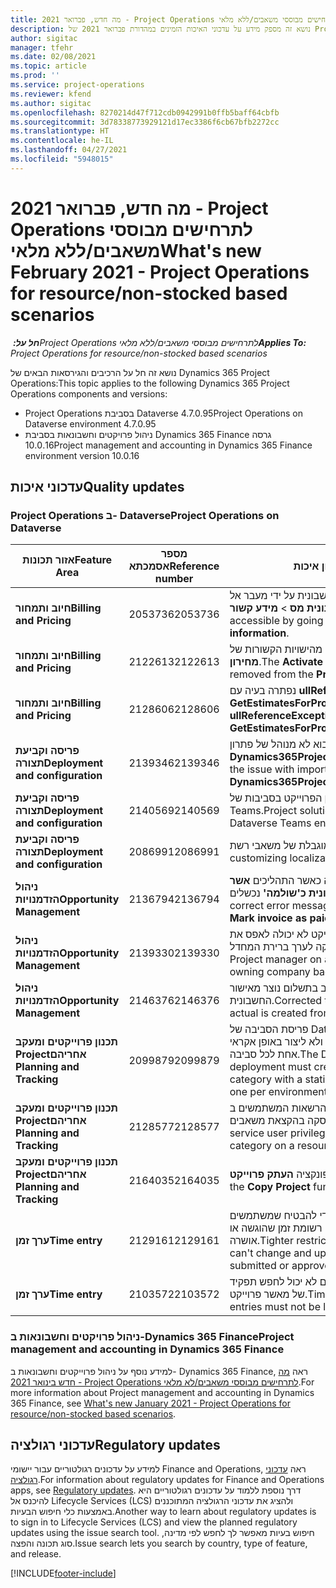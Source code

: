 ```yaml
---
title: מה חדש, פברואר 2021 - Project Operations לתרחישים מבוססי משאבים/ללא מלאי
description: נושא זה מספק מידע על עדכוני האיכות הזמינים במהדורת פברואר 2021 של Project Operations לתרחישים מבוססי משאבים/לא מלאי.
author: sigitac
manager: tfehr
ms.date: 02/08/2021
ms.topic: article
ms.prod: ''
ms.service: project-operations
ms.reviewer: kfend
ms.author: sigitac
ms.openlocfilehash: 8270214d47f712cdb0942991b0ffb5baff64cbfb
ms.sourcegitcommit: 3d78338773929121d17ec3386f6cb67bfb2272cc
ms.translationtype: HT
ms.contentlocale: he-IL
ms.lasthandoff: 04/27/2021
ms.locfileid: "5948015"
---
```

# <a name="whats-new-february-2021---project-operations-for-resourcenon-stocked-based-scenarios"></a><span data-ttu-id="088a4-103">מה חדש, פברואר 2021 - Project Operations לתרחישים מבוססי משאבים/ללא מלאי</span><span class="sxs-lookup"><span data-stu-id="088a4-103">What's new February 2021 - Project Operations for resource/non-stocked based scenarios</span></span>

<span data-ttu-id="088a4-104">_**חל על:** ‏Project Operations לתרחישים מבוססי משאבים/ללא מלאי_</span><span class="sxs-lookup"><span data-stu-id="088a4-104">_**Applies To:** Project Operations for resource/non-stocked based scenarios_</span></span>

<span data-ttu-id="088a4-105">נושא זה חל על הרכיבים והגירסאות הבאים של Dynamics 365 Project Operations:</span><span class="sxs-lookup"><span data-stu-id="088a4-105">This topic applies to the following Dynamics 365 Project Operations components and versions:</span></span>

- <span data-ttu-id="088a4-106">Project Operations בסביבת Dataverse 4.7.0.95</span><span class="sxs-lookup"><span data-stu-id="088a4-106">Project Operations on Dataverse environment 4.7.0.95</span></span>
- <span data-ttu-id="088a4-107">ניהול פרויקטים וחשבונאות בסביבת Dynamics 365 Finance גרסה 10.0.16</span><span class="sxs-lookup"><span data-stu-id="088a4-107">Project management and accounting in Dynamics 365 Finance environment version 10.0.16</span></span> 

## <a name="quality-updates"></a><span data-ttu-id="088a4-108">עדכוני איכות</span><span class="sxs-lookup"><span data-stu-id="088a4-108">Quality updates</span></span>

### <a name="project-operations-on-dataverse"></a><span data-ttu-id="088a4-109">Project Operations ב- Dataverse</span><span class="sxs-lookup"><span data-stu-id="088a4-109">Project Operations on Dataverse</span></span>

| <span data-ttu-id="088a4-110">**אזור תכונות**</span><span class="sxs-lookup"><span data-stu-id="088a4-110">**Feature Area**</span></span> | <span data-ttu-id="088a4-111">**מספר אסמכתא**</span><span class="sxs-lookup"><span data-stu-id="088a4-111">**Reference number**</span></span> | <span data-ttu-id="088a4-112">**עדכון איכות**</span><span class="sxs-lookup"><span data-stu-id="088a4-112">**Quality update**</span></span> |
| --- | --- | --- |
| <span data-ttu-id="088a4-113">**חיוב ותמחור**</span><span class="sxs-lookup"><span data-stu-id="088a4-113">**Billing and Pricing**</span></span> | <span data-ttu-id="088a4-114">2053736</span><span class="sxs-lookup"><span data-stu-id="088a4-114">2053736</span></span> | <span data-ttu-id="088a4-115">כעת ניתן לגשת לפרטי שורת החשבונית על ידי מעבר אל **חשבונית מס** > **מידע קשור**.</span><span class="sxs-lookup"><span data-stu-id="088a4-115">Invoice line details are now accessible by going to **Invoice** > **Related information**.</span></span> |
| <span data-ttu-id="088a4-116">**חיוב ותמחור**</span><span class="sxs-lookup"><span data-stu-id="088a4-116">**Billing and Pricing**</span></span> | <span data-ttu-id="088a4-117">2122613</span><span class="sxs-lookup"><span data-stu-id="088a4-117">2122613</span></span> | <span data-ttu-id="088a4-118">הפעולות **הפעלה** ו **השבתה** הוסרו מהישויות הקשורות של **מחירון**.</span><span class="sxs-lookup"><span data-stu-id="088a4-118">The **Activate** and **Deactivate** actions were removed from the **Price List** association entities.</span></span> |
| <span data-ttu-id="088a4-119">**חיוב ותמחור**</span><span class="sxs-lookup"><span data-stu-id="088a4-119">**Billing and Pricing**</span></span> | <span data-ttu-id="088a4-120">2128606</span><span class="sxs-lookup"><span data-stu-id="088a4-120">2128606</span></span> | <span data-ttu-id="088a4-121">נפתרה בעיה עם **ullReferenceException** ביישום plug-in **GetEstimatesForProject**.</span><span class="sxs-lookup"><span data-stu-id="088a4-121">Resolved the issue with **ullReferenceException** in the **GetEstimatesForProject** plug-in.</span></span> |
| <span data-ttu-id="088a4-122">**פריסה וקביעת תצורה**</span><span class="sxs-lookup"><span data-stu-id="088a4-122">**Deployment and configuration**</span></span> | <span data-ttu-id="088a4-123">2139346</span><span class="sxs-lookup"><span data-stu-id="088a4-123">2139346</span></span> | <span data-ttu-id="088a4-124">נפתרה בעיה בייבוא לא מנוהל של פתרון **Dynamics365ProjectOperationsDualWrite**.</span><span class="sxs-lookup"><span data-stu-id="088a4-124">Resolved the issue with importing unmanaged **Dynamics365ProjectOperationsDualWrite** solution.</span></span> |
| <span data-ttu-id="088a4-125">**פריסה וקביעת תצורה**</span><span class="sxs-lookup"><span data-stu-id="088a4-125">**Deployment and configuration**</span></span> | <span data-ttu-id="088a4-126">2140569</span><span class="sxs-lookup"><span data-stu-id="088a4-126">2140569</span></span> | <span data-ttu-id="088a4-127">אין להתקין את פתרון הפרוייקט בסביבות של Dataverse Teams.</span><span class="sxs-lookup"><span data-stu-id="088a4-127">Project solution must not be installed in the Dataverse Teams environments.</span></span> |
| <span data-ttu-id="088a4-128">**פריסה וקביעת תצורה**</span><span class="sxs-lookup"><span data-stu-id="088a4-128">**Deployment and configuration**</span></span> | <span data-ttu-id="088a4-129">2086991</span><span class="sxs-lookup"><span data-stu-id="088a4-129">2086991</span></span> | <span data-ttu-id="088a4-130">התאמה לשפות אחרות מוגבלת של משאבי רשת.</span><span class="sxs-lookup"><span data-stu-id="088a4-130">Restricted customizing localization of web resources.</span></span> |
| <span data-ttu-id="088a4-131">**ניהול הזדמנויות**</span><span class="sxs-lookup"><span data-stu-id="088a4-131">**Opportunity Management**</span></span> | <span data-ttu-id="088a4-132">2136794</span><span class="sxs-lookup"><span data-stu-id="088a4-132">2136794</span></span> | <span data-ttu-id="088a4-133">מופיעה הודעת השגיאה הנכונה כאשר התהליכים **אשר חשבונית** או **סמן חשבונית כ'שולמה'** נכשלים.</span><span class="sxs-lookup"><span data-stu-id="088a4-133">Display the correct error message when the **Confirm invoice** or **Mark invoice as paid** processes fail.</span></span> |
| <span data-ttu-id="088a4-134">**ניהול הזדמנויות**</span><span class="sxs-lookup"><span data-stu-id="088a4-134">**Opportunity Management**</span></span> | <span data-ttu-id="088a4-135">2139330</span><span class="sxs-lookup"><span data-stu-id="088a4-135">2139330</span></span> | <span data-ttu-id="088a4-136">החלפה של מנהל הפרוייקט בפרוייקט לא יכולה לאפס את החברה המחזיקה לערך ברירת המחדל.</span><span class="sxs-lookup"><span data-stu-id="088a4-136">Changing the Project manager on a project must not reset the owning company back to the default value.</span></span> |
| <span data-ttu-id="088a4-137">**ניהול הזדמנויות**</span><span class="sxs-lookup"><span data-stu-id="088a4-137">**Opportunity Management**</span></span> | <span data-ttu-id="088a4-138">2146376</span><span class="sxs-lookup"><span data-stu-id="088a4-138">2146376</span></span> | <span data-ttu-id="088a4-139">סכום המס המתוקן בפועל שאינו חייב בתשלום נוצר מאישור החשבונית.</span><span class="sxs-lookup"><span data-stu-id="088a4-139">Corrected tax amount in a non-chargeable actual is created from invoice confirmation.</span></span> |
| <span data-ttu-id="088a4-140">**‏‫תכנון פרוייקטים ומעקב אחריהם**</span><span class="sxs-lookup"><span data-stu-id="088a4-140">**Project Planning and Tracking**</span></span> | <span data-ttu-id="088a4-141">2099879</span><span class="sxs-lookup"><span data-stu-id="088a4-141">2099879</span></span> | <span data-ttu-id="088a4-142">פריסת הסביבה של Dataverse חייבת ליצור קטגוריית ברירת מחדל של עסקאות עם מזהה סטטי ולא ליצור באופן אקראי אחת לכל סביבה.</span><span class="sxs-lookup"><span data-stu-id="088a4-142">The Dataverse environment deployment must create a default transaction category with a static ID and not randomly generate one per environment.</span></span> |
| <span data-ttu-id="088a4-143">**‏‫תכנון פרוייקטים ומעקב אחריהם**</span><span class="sxs-lookup"><span data-stu-id="088a4-143">**Project Planning and Tracking**</span></span> | <span data-ttu-id="088a4-144">2128577</span><span class="sxs-lookup"><span data-stu-id="088a4-144">2128577</span></span> | <span data-ttu-id="088a4-145">תוקנו הרשאות המשתמשים ב- Project Service לעדכון קטגוריית העסקה בהקצאת משאבים.</span><span class="sxs-lookup"><span data-stu-id="088a4-145">Fixed the Project service user privileges to update the transaction category on a resource assignment.</span></span> |
| <span data-ttu-id="088a4-146">**‏‫תכנון פרוייקטים ומעקב אחריהם**</span><span class="sxs-lookup"><span data-stu-id="088a4-146">**Project Planning and Tracking**</span></span> | <span data-ttu-id="088a4-147">2164035</span><span class="sxs-lookup"><span data-stu-id="088a4-147">2164035</span></span> | <span data-ttu-id="088a4-148">תוקנו בעיות בפונקציה **העתק פרוייקט**.</span><span class="sxs-lookup"><span data-stu-id="088a4-148">Fixed issues with the **Copy Project** function.</span></span> |
| <span data-ttu-id="088a4-149">**ערך זמן**</span><span class="sxs-lookup"><span data-stu-id="088a4-149">**Time entry**</span></span> | <span data-ttu-id="088a4-150">2129161</span><span class="sxs-lookup"><span data-stu-id="088a4-150">2129161</span></span> | <span data-ttu-id="088a4-151">הופעלו מגבלות מחמירות יותר כדי להבטיח שמשתמשים אינם יכולים לשנות ולעדכן רשומת זמן שהוגשה או אושרה.</span><span class="sxs-lookup"><span data-stu-id="088a4-151">Tighter restrictions are applied to ensure users can't change and update a time entry that has been submitted or approved.</span></span> |
| <span data-ttu-id="088a4-152">**ערך זמן**</span><span class="sxs-lookup"><span data-stu-id="088a4-152">**Time entry**</span></span> | <span data-ttu-id="088a4-153">2103572</span><span class="sxs-lookup"><span data-stu-id="088a4-153">2103572</span></span> | <span data-ttu-id="088a4-154">אישור זמן לערכי זמן שאינם פרוייקטים לא יכול לחפש תפקיד של מאשר פרוייקט.</span><span class="sxs-lookup"><span data-stu-id="088a4-154">Time approval for non-project time entries must not be looking for project approver role.</span></span> |

### <a name="project-management-and-accounting-in-dynamics-365-finance"></a><span data-ttu-id="088a4-155">ניהול פרויקטים וחשבונאות ב-Dynamics 365 Finance</span><span class="sxs-lookup"><span data-stu-id="088a4-155">Project management and accounting in Dynamics 365 Finance</span></span> 

<span data-ttu-id="088a4-156">למידע נוסף על ניהול פרוייקטים וחשבונאות ב- Dynamics 365 Finance, ראה [מה חדש בינואר 2021 - Project Operations לתרחישים מבוססי משאבים/לא מלאי](whats-new-jan-2021-resource-based.md).</span><span class="sxs-lookup"><span data-stu-id="088a4-156">For more information about Project management and accounting in Dynamics 365 Finance, see [What's new January 2021 - Project Operations for resource/non-stocked based scenarios](whats-new-jan-2021-resource-based.md).</span></span>


## <a name="regulatory-updates"></a><span data-ttu-id="088a4-157">עדכוני רגולציה</span><span class="sxs-lookup"><span data-stu-id="088a4-157">Regulatory updates</span></span>

<span data-ttu-id="088a4-158">למידע על עדכונים רגולטוריים עבור יישומי Finance and Operations, ראה [עדכוני רגולציה](/dynamics365/finance/localizations/regulatory-updates).</span><span class="sxs-lookup"><span data-stu-id="088a4-158">For information about regulatory updates for Finance and Operations apps, see [Regulatory updates](/dynamics365/finance/localizations/regulatory-updates).</span></span> <span data-ttu-id="088a4-159">דרך נוספת ללמוד על עדכונים רגולטוריים היא להיכנס אל Lifecycle Services‏ (LCS) ולהציג את עדכוני הרגולציה המתוכננים באמצעות כלי חיפוש הבעיות.</span><span class="sxs-lookup"><span data-stu-id="088a4-159">Another way to learn about regulatory updates is to sign in to Lifecycle Services (LCS) and view the planned regulatory updates using the issue search tool.</span></span> <span data-ttu-id="088a4-160">חיפוש בעיות מאפשר לך לחפש לפי מדינה, סוג תכונה והפצה.</span><span class="sxs-lookup"><span data-stu-id="088a4-160">Issue search lets you search by country, type of feature, and release.</span></span>


[!INCLUDE[footer-include](../includes/footer-banner.md)]